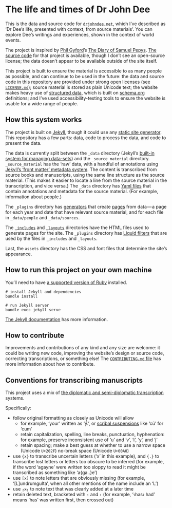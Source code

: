 # The life and times of Dr John Dee

This is the data and source code for [`drjohndee.net`](https://www.drjohndee.net/), which I’ve described as ‘Dr Dee’s life, presented with context, from source materials’. You can explore Dee’s writings and experiences, shown in the context of world events.

The project is inspired by [Phil Gyford](https://www.gyford.com)’s [The Diary of Samuel Pepys](https://www.pepysdiary.com). [The source code](https://github.com/philgyford/pepysdiary) for that project is available, though I don’t see an open-source license; the data doesn’t appear to be available outside of the site itself.

This project is built to ensure the material is accessible to as many people as possible, and can continue to be used in the future: the data and source code in this repository are provided under strong open licenses (see [`LICENSE.md`](LICENSE.md)); source material is stored as plain Unicode text; the website makes heavy use of [structured data](https://developers.google.com/search/docs/guides/intro-structured-data), which is built on [schema.org](https://schema.org) definitions; and I’ve used accessibility-testing tools to ensure the website is usable for a wide range of people.

## How this system works

The project is built on [Jekyll](https://jekyllrb.com), though it could use any [static site generator](https://www.netlify.com/blog/2020/04/14/what-is-a-static-site-generator-and-3-ways-to-find-the-best-one/). This repository has a few parts: data, code to process the data, and code to present the data.

The data is currently split between the `_data` directory (Jekyll’s [built-in system for managing data-sets](https://jekyllrb.com/docs/datafiles/)) and the `_source_material` directory. `_source_material` has the ‘raw’ data, with a handful of annotations using [Jekyll’s ‘front matter’ metadata system](https://jekyllrb.com/docs/front-matter/). The content is transcribed from source books and manuscripts, using the same line structure as the source material. (This makes it easier to locate a line from the source material in the transcription, and vice versa.) The `_data` directory has [Yaml files](https://yaml.org) that contain annotations and metadata for the source material. (For example, information about people.)

The `_plugins` directory has [generators](https://jekyllrb.com/docs/plugins/generators/) that create [pages](https://jekyllrb.com/docs/pages/) from data — a page for each year and date that have relevant source material, and for each file in `_data/people` and `_data/sources`.

The [`_includes`](https://jekyllrb.com/docs/includes/) and [`_layouts`](https://jekyllrb.com/docs/layouts/) directories have the HTML files used to generate pages for the site. The `_plugins` directory has [Liquid filters](https://jekyllrb.com/docs/plugins/filters/) that are used by the files in `_includes` and `_layouts`.

Last, the `assets` directory has the CSS and font files that determine the site’s appearance.

## How to run this project on your own machine

You’ll need to have [a supported version of Ruby](https://www.ruby-lang.org/en/downloads/) installed.

```shell
# install Jekyll and dependencies
bundle install

# run Jekyll server
bundle exec jekyll serve
```

[The Jekyll documentation](https://jekyllrb.com/docs/) has more information.

## How to contribute

Improvements and contributions of any kind and any size are welcome: it could be writing new code, improving the website’s design or source code, correcting transcriptions, or something else! The [`CONTRIBUTING.md` file](CONTRIBUTING.md) has more information about how to contribute.

## Conventions for transcribing manuscripts

This project uses a mix of [the diplomatic and semi-diplomatic transcription](https://www.english.cam.ac.uk/ceres/ehoc/conventions.html#advice) systems.

Specifically:

* follow original formatting as closely as Unicode will allow
  * for example, ‘your’ written as ‘y.ͬ’, or [scribal suspensions](https://en.wikipedia.org/wiki/Scribal_abbreviation#Suspension) like ‘cũ’ for ‘cum’
  * retain capitalization, spelling, line breaks, punctuation, hyphenation: for example, preserve inconsistent use of ‘u’ and ‘v’, ‘i’, ‘y’, and ‘j’
  * retain spacing; make a best guess at whether to use a narrow space (Unicode `U+202F`) no-break space (Unicode `U+00A0`)
* use `{x}` to transcribe uncertain letters (‘x’ in this example), and `{.}` to transcribe lost letters or letters too obscure to be inferred (for example, if the word ‘agayne’ were written too sloppy to read it might be transcribed as something like ‘a{ga..}e’)
* use `[x]` to note letters that are obviously missing (for example, ‘[L]undrumguſta’, when all other mentions of the name include an ‘L’)
* use `┌x┐` to note text that was clearly added at a later time
* retain deleted text, bracketed with `‹` and `›` (for example, ‘‹has› had’ means ‘has’ was written first, then crossed out)
